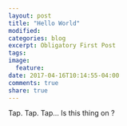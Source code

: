 ```yaml
---
layout: post
title: "Hello World"
modified:
categories: blog
excerpt: Obligatory First Post
tags: 
image:
  feature:
date: 2017-04-16T10:14:55-04:00
comments: true
share: true
---
```


Tap. Tap. Tap... Is this thing on ?
